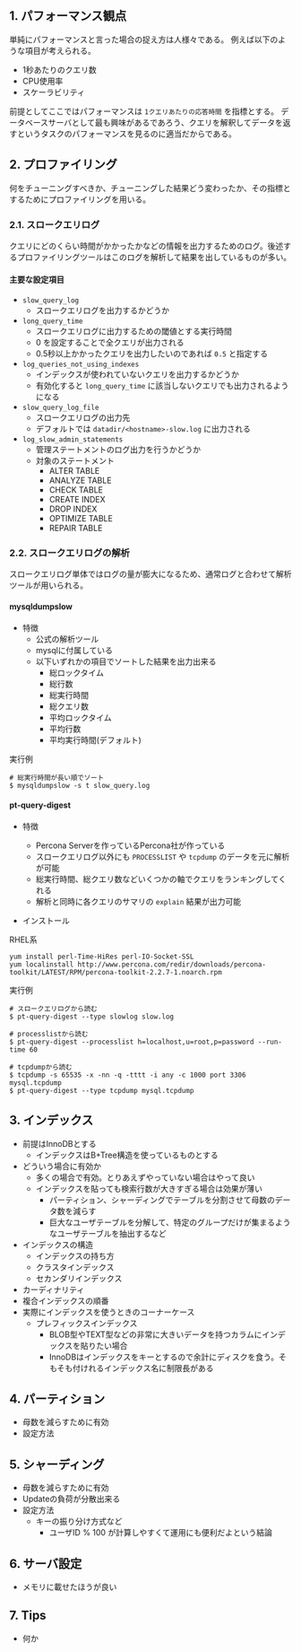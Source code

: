## 1. パフォーマンス観点

単純にパフォーマンスと言った場合の捉え方は人様々である。
例えば以下のような項目が考えられる。

* 1秒あたりのクエリ数
* CPU使用率
* スケーラビリティ

前提としてここではパフォーマンスは `1クエリあたりの応答時間` を指標とする。
データベースサーバとして最も興味があるであろう、クエリを解釈してデータを返すというタスクのパフォーマンスを見るのに適当だからである。

## 2. プロファイリング

何をチューニングすべきか、チューニングした結果どう変わったか、その指標とするためにプロファイリングを用いる。

### 2.1. スロークエリログ

クエリにどのくらい時間がかかったかなどの情報を出力するためのログ。後述するプロファイリングツールはこのログを解析して結果を出しているものが多い。

#### 主要な設定項目

* `slow_query_log`
  * スロークエリログを出力するかどうか
* `long_query_time`
  * スロークエリログに出力するための閾値とする実行時間
  * 0 を設定することで全クエリが出力される
  * 0.5秒以上かかったクエリを出力したいのであれば `0.5` と指定する
* `log_queries_not_using_indexes`
  * インデックスが使われていないクエリを出力するかどうか
  * 有効化すると `long_query_time` に該当しないクエリでも出力されるようになる
* `slow_query_log_file`
  * スロークエリログの出力先
  * デフォルトでは `datadir/<hostname>-slow.log` に出力される
* `log_slow_admin_statements`
  * 管理ステートメントのログ出力を行うかどうか
  * 対象のステートメント
    * ALTER TABLE
    * ANALYZE TABLE
    * CHECK TABLE
    * CREATE INDEX
    * DROP INDEX
    * OPTIMIZE TABLE
    * REPAIR TABLE

### 2.2. スロークエリログの解析

スロークエリログ単体ではログの量が膨大になるため、通常ログと合わせて解析ツールが用いられる。

#### mysqldumpslow

* 特徴
  * 公式の解析ツール
  * mysqlに付属している
  * 以下いずれかの項目でソートした結果を出力出来る
    * 総ロックタイム
    * 総行数
    * 総実行時間
    * 総クエリ数
    * 平均ロックタイム
    * 平均行数
    * 平均実行時間(デフォルト)

実行例

```
# 総実行時間が長い順でソート
$ mysqldumpslow -s t slow_query.log
```

#### pt-query-digest

* 特徴
  * Percona Serverを作っているPercona社が作っている
  * スロークエリログ以外にも `PROCESSLIST` や `tcpdump` のデータを元に解析が可能
  * 総実行時間、総クエリ数などいくつかの軸でクエリをランキングしてくれる
  * 解析と同時に各クエリのサマリの `explain` 結果が出力可能

* インストール

RHEL系

```
yum install perl-Time-HiRes perl-IO-Socket-SSL
yum localinstall http://www.percona.com/redir/downloads/percona-toolkit/LATEST/RPM/percona-toolkit-2.2.7-1.noarch.rpm
```

実行例

```
# スロークエリログから読む
$ pt-query-digest --type slowlog slow.log

# processlistから読む
$ pt-query-digest --processlist h=localhost,u=root,p=password --run-time 60

# tcpdumpから読む
$ tcpdump -s 65535 -x -nn -q -tttt -i any -c 1000 port 3306 mysql.tcpdump
$ pt-query-digest --type tcpdump mysql.tcpdump
```

## 3. インデックス

* 前提はInnoDBとする
  * インデックスはB+Tree構造を使っているものとする
* どういう場合に有効か
  * 多くの場合で有効。とりあえずやっていない場合はやって良い
  * インデックスを貼っても検索行数が大きすぎる場合は効果が薄い
    * パーティション、シャーディングでテーブルを分割させて母数のデータ数を減らす
    * 巨大なユーザテーブルを分解して、特定のグループだけが集まるようなユーザテーブルを抽出するなど
* インデックスの構造
  * インデックスの持ち方
  * クラスタインデックス
  * セカンダリインデックス
* カーディナリティ
* 複合インデックスの順番
* 実際にインデックスを使うときのコーナーケース
  * プレフィックスインデックス
    * BLOB型やTEXT型などの非常に大きいデータを持つカラムにインデックスを貼りたい場合
    * InnoDBはインデックスをキーとするので余計にディスクを食う。そもそも付けれるインデックス名に制限長がある

## 4. パーティション

* 母数を減らすために有効
* 設定方法

## 5. シャーディング

* 母数を減らすために有効
* Updateの負荷が分散出来る
* 設定方法
  * キーの振り分け方式など
    * ユーザID % 100 が計算しやすくて運用にも便利だよという結論

## 6. サーバ設定

* メモリに載せたほうが良い

## 7. Tips

* 何か
